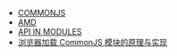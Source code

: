 - [COMMONJS](http://webpack.github.io/docs/commonjs.html)
- [AMD](http://webpack.github.io/docs/amd.html)
- [API IN MODULES](http://webpack.github.io/docs/api-in-modules.html)
- [浏览器加载 CommonJS 模块的原理与实现](http://www.ruanyifeng.com/blog/2015/05/commonjs-in-browser.html)
